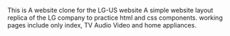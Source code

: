 This is A website clone for the LG-US website
A simple website layout replica of the LG company to practice html and css components.
working pages include only index, TV Audio Video and home appliances.
